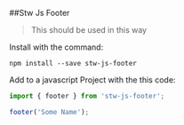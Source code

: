 ##Stw Js Footer

> This should be used in this way

Install with the command:

```
npm install --save stw-js-footer
```

Add to a javascript Project with the this code:

```javascript
import { footer } from 'stw-js-footer';

footer('Some Name');
```